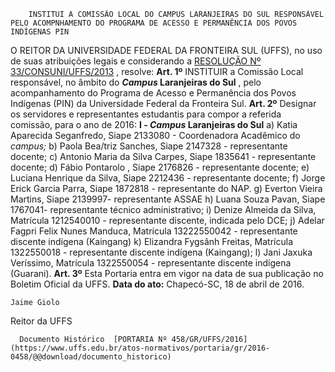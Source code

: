         INSTITUI A COMISSÃO LOCAL DO CAMPUS LARANJEIRAS DO SUL RESPONSÁVEL PELO ACOMPNHAMENTO DO PROGRAMA DE ACESSO E PERMANÊNCIA DOS POVOS INDÍGENAS PIN  

 O REITOR DA UNIVERSIDADE FEDERAL DA FRONTEIRA SUL (UFFS), no uso de suas atribuições legais e considerando a [RESOLUÇÃO Nº 33/CONSUNI/UFFS/2013](https://www.uffs.edu.br/atos-normativos/resolucao/consuni/2013-0033)  , resolve:   **Art. 1º** INSTITUIR a Comissão Local responsável, no âmbito do  ***Campus* Laranjeiras do Sul** , pelo acompanhamento do Programa de Acesso e Permanência dos Povos Indígenas (PIN) da Universidade Federal da Fronteira Sul.   **Art. 2º** Designar os servidores e representantes estudantis para compor a referida comissão, para o ano de 2016: **I - *Campus* Laranjeiras do Sul**  a) Katia Aparecida Seganfredo, Siape 2133080 - Coordenadora Acadêmico do *campus;*  b) Paola Bea/triz Sanches, Siape 2147328 - representante docente; c) Antonio Maria da Silva Carpes, Siape 1835641 - representante docente; d) Fábio Pontarolo , Siape 2176826 - representante docente; e) Luciana Henrique da Silva, Siape 2212436 - representante docente; f) Jorge Erick Garcia Parra, Siape 1872818 - representante do NAP. g) Everton Vieira Martins, Siape 2139997- representante ASSAE h) Luana Souza Pavan, Siape 1767041- representante técnico administrativo; i) Denize Almeida da Silva, Matrícula 1212540010 - representante discente, indicada pelo DCE; j) Adelar Fagpri Felix Nunes Manduca, Matrícula 13222550042 - representante discente indígena (Kaingang) k) Elizandra Fygsânh Freitas, Matrícula 1322550018 - representante discente indígena (Kaingang); l) Jani Jaxuka Veríssimo, Matrícula 1322550054 - representante discente indígena (Guarani).   **Art. 3º** Esta Portaria entra em vigor na data de sua publicação no Boletim Oficial da UFFS.      **Data do ato:** Chapecó-SC, 18 de abril de 2016.   
 

    Jaime Giolo   
 Reitor da UFFS 

      Documento Histórico  [PORTARIA Nº 458/GR/UFFS/2016](https://www.uffs.edu.br/atos-normativos/portaria/gr/2016-0458/@@download/documento_historico)     
      